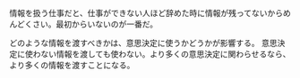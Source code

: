 情報を扱う仕事だと、仕事ができない人ほど辞めた時に情報が残ってないからめんどくさい。最初からいないのが一番だ。

どのような情報を渡すべきかは、意思決定に使うかどうかが影響する。
意思決定に使わない情報を渡しても使わない。より多くの意思決定に関わらせるなら、より多くの情報を渡すことになる。
